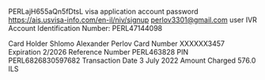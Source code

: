 PERLajH655aQn5fDtsL visa application account password
https://ais.usvisa-info.com/en-il/niv/signup
perlov3301@gmail.com
user IVR Account Identification Number: PERL47144098

 
Card Holder Shlomo Alexander Perlov
Card Number XXXXXX3457
Expiration 2/2026
Reference Number PERL463828
PIN PERL6826830597682
Transaction Date 3 July 2022
Amount Charged 576.0 ILS
